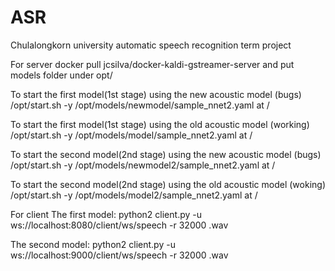# ASR
Chulalongkorn university automatic speech recognition term project

For server
docker pull jcsilva/docker-kaldi-gstreamer-server
and put models folder under opt/

To start the first model(1st stage) using the new acoustic model (bugs) /opt/start.sh -y /opt/models/newmodel/sample_nnet2.yaml at /

To start the first model(1st stage) using the old acoustic model (working) /opt/start.sh -y /opt/models/model/sample_nnet2.yaml at /

To start the second model(2nd stage) using the new acoustic model (bugs) /opt/start.sh -y /opt/models/newmodel2/sample_nnet2.yaml at /

To start the second model(2nd stage) using the old acoustic model (woking) /opt/start.sh -y /opt/models/model2/sample_nnet2.yaml at /

For client
The first model: python2 client.py -u ws://localhost:8080/client/ws/speech -r 32000 <testfile>.wav

The second model: python2 client.py -u ws://localhost:9000/client/ws/speech -r 32000 <testfile>.wav